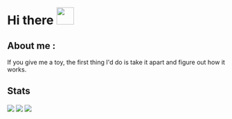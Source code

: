 # Hi there <img style="height:40px; width:auto;" src="https://em-content.zobj.net/source/microsoft-teams/400/waving-hand_1f44b.png">

<!--
**0x-br0k3n/0x-br0k3n** is a ✨ _special_ ✨ repository because its `README.md` (this file) appears on your GitHub profile.

Here are some ideas to get you started:

- 🔭 I’m currently working on ...
- 🌱 I’m currently learning ...
- 👯 I’m looking to collaborate on ...
- 🤔 I’m looking for help with ...
- 💬 Ask me about ...
- 📫 How to reach me: ...
- 😄 Pronouns: ...
- ⚡ Fun fact: ...
-->
## About me :
If you give me a toy, the first thing I'd do is take it apart and figure out how it works.

## Stats

<img align="center" src="https://github-readme-stats-one-bice.vercel.app/api?username=0x-br0k3n&show_icons=true&include_all_commits=true&count_private=true&role=OWNER,ORGANIZATION_MEMBER,COLLABORATOR" />
<img align="center" src="https://leetcard.jacoblin.cool/0x-br0k3n" />
<img align="center" src="https://github-readme-stats.vercel.app/api/top-langs/?username=0x-br0k3n&layout=compact&card_width=500" />
 

